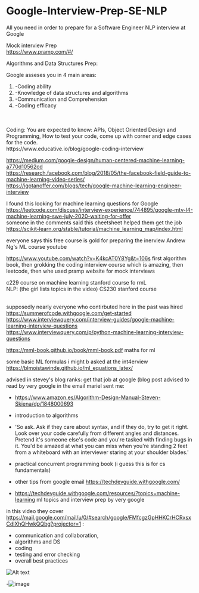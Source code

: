 # Google-Interview-Prep-SE-NLP
All you need in order to prepare for a Software Engineer NLP interview at Google

Mock interview Prep<br>
https://www.pramp.com/#/<br>

Algorithms and Data Structures Prep:

Google asseses you in 4 main areas:
<ol>
<li>-Coding ability </li>
<li>-Knowledge of data structures and algorithms </li>
<li>-Communication and Comprehension </li>
<li>-Coding efficacy</li>
</ol>
<br><br>
Coding: You are expected to know: APIs, Object Oriented Design and Programming, How to test your code, come up with corner and edge cases for the code.
<br>
https://www.educative.io/blog/google-coding-interview

https://medium.com/google-design/human-centered-machine-learning-a770d10562cd <br>
https://research.facebook.com/blog/2018/05/the-facebook-field-guide-to-machine-learning-video-series/ <br>
https://igotanoffer.com/blogs/tech/google-machine-learning-engineer-interview <br>

I found this looking for machine learning questions for Google<br>
https://leetcode.com/discuss/interview-experience/744895/google-mtv-l4-machine-learning-swe-july-2020-waiting-for-offer <br>
someone in the comments said this cheetsheet helped them get the job https://scikit-learn.org/stable/tutorial/machine_learning_map/index.html <br>

everyone says this free course is gold for preparing the inerview Andrew Ng's ML course youtube <br>

https://www.youtube.com/watch?v=K4kcAT0Y8Yg&t=106s first algorithm book, then grokking the coding interview course which is amazing, then leetcode, then whe used pramp website for mock interviews<br>

c229 course on machine learning stanford course fo rmL <br>
NLP: (the girl lists topics in the video) CS230 stanford course<br><br>

supposedly nearly everyone who contirbuted here in the past was hired https://summerofcode.withgoogle.com/get-started<br>
https://www.interviewquery.com/interview-guides/google-machine-learning-interview-questions <br>
https://www.interviewquery.com/p/python-machine-learning-interview-questions <br>

https://mml-book.github.io/book/mml-book.pdf maths for ml <br>

some basic ML formulas i might b asked at the int4erview https://blmoistawinde.github.io/ml_equations_latex/ <br>

 advised in stevey's blog ranks: get that job at google (blog post advised to read by very google in the email mariel sent me: <br>
 - https://www.amazon.es/Algorithm-Design-Manual-Steven-Skiena/dp/1848000693
 - introduction to algorithms
 - 'So ask. Ask if they care about syntax, and if they do, try to get it right. Look over your code carefully from different angles and distances. Pretend it's someone else's code and you're tasked with finding bugs in it. You'd be amazed at what you can miss when you're standing 2 feet from a whiteboard with an interviewer staring at your shoulder blades.'
 - practical concurrent programming book (i guess this is for cs fundamentals)
 -  other tips from google email https://techdevguide.withgoogle.com/
 
- https://techdevguide.withgoogle.com/resources/?topics=machine-learning ml topics and interview prep by very google

in this video they cover https://mail.google.com/mail/u/0/#search/google/FMfcgzGpHHKCrHCRxsxCdlXhQHwkQQbg?projector=1 :
- communication and collaboration,
- algorithms and DS
- coding
- testing and error checking
- overall best practices

![Alt text](https://github.com/emailic/Google-Interview-Prep-SE-NLP/blob/main/2022-08-21.png?raw=true "important thigs to cover for int")

-![image](https://user-images.githubusercontent.com/83206159/185788888-c1d40ccb-0dd5-4011-a087-d41250c5b738.png)

